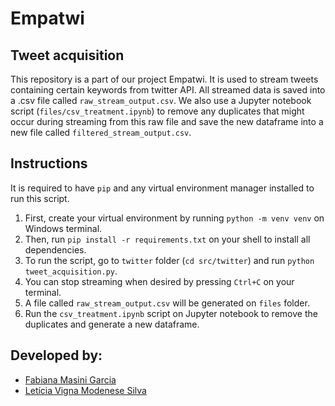 # Empatwi

## Tweet acquisition

This repository is a part of our project Empatwi. It is used to stream tweets containing certain keywords from twitter API.
All streamed data is saved into a .csv file called `raw_stream_output.csv`. We also use a Jupyter notebook script (`files/csv_treatment.ipynb`) to remove any duplicates that might occur during streaming from this raw file and save the new dataframe into a new file called `filtered_stream_output.csv`.

## Instructions

It is required to have `pip` and any virtual environment manager installed to run this script.
1. First, create your virtual environment by running `python -m venv venv` on Windows terminal.
2. Then, run `pip install -r requirements.txt` on your shell to install all dependencies.
3. To run the script, go to `twitter` folder (`cd src/twitter`) and run `python tweet_acquisition.py`.
4. You can stop streaming when desired by pressing `Ctrl+C` on your terminal.
5. A file called `raw_stream_output.csv` will be generated on `files` folder.
6. Run the `csv_treatment.ipynb` script on Jupyter notebook to remove the duplicates and generate a new dataframe.

## Developed by:
- [Fabiana Masini Garcia](https://www.linkedin.com/in/fabianamasini/)
- [Letícia Vigna Modenese Silva](https://www.linkedin.com/in/leticia-vigna/)
